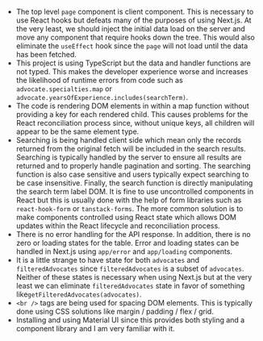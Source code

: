 - The top level `page` component is client component. This is necessary to use React hooks but defeats many of the purposes of using Next.js. At the very least, we should inject the initial data load on the server and move any component that require hooks down the tree. This would also eliminate the `useEffect` hook since the `page` will not load until the data has been fetched.
- This project is using TypeScript but the data and handler functions are not typed. This makes the developer experience worse and increases the likelihood of runtime errors from code such as `advocate.specialties.map` or `advocate.yearsOfExperience.includes(searchTerm)`.
- The code is rendering DOM elements in within a map function without providing a key for each rendered child. This causes problems for the React reconciliation process since, without unique keys, all children will appear to be the same element type.
- Searching is being handled client side which mean only the records returned from the original fetch will be included in the search results. Searching is typically handled by the server to ensure all results are returned and to properly handle pagination and sorting. The searching function is also case sensitive and users typically expect searching to be case insensitive. Finally, the search function is directly manipulating the search term label DOM. It is fine to use uncontrolled components in React but this is usually done with the help of form libraries such as `react-hook-form` or `tanstack-forms`. The more common solution is to make components controlled using React state which allows DOM updates within the React lifecycle and reconciliation process.
- There is no error handling for the API response. In addition, there is no zero or loading states for the table. Error and loading states can be handled in Next.js using `app/error` and `app/loading` components.
- It is a little strange to have state for both `advocates` and `filteredAdvocates` since `filteredAdvocates` is a subset of `advocates`. Neither of these states is necessary when using Next.js but at the very least we can eliminate `filteredAdvocates` state in favor of something like`getFilteredAdvocates(advocates)`.
- `<br />` tags are being used for spacing DOM elements. This is typically done using CSS solutions like margin / padding / flex / grid.
- Installing and using Material UI since this provides both styling and a component library and I am very familiar with it.
